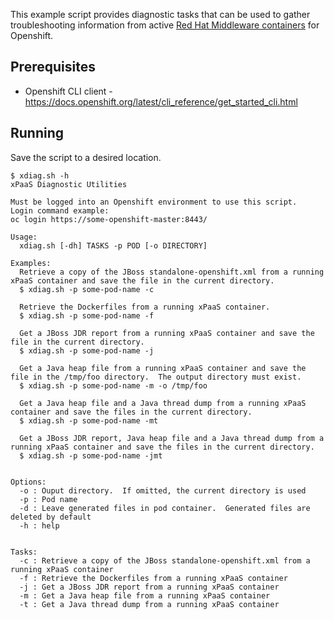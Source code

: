 This example script provides diagnostic tasks that can be used to gather troubleshooting information from active [Red Hat Middleware containers](https://access.redhat.com/documentation/en/red-hat-jboss-middleware-for-openshift/) for Openshift.

## Prerequisites

- Openshift CLI client - https://docs.openshift.org/latest/cli_reference/get_started_cli.html


## Running

Save the script to a desired location.

~~~
$ xdiag.sh -h
xPaaS Diagnostic Utilities

Must be logged into an Openshift environment to use this script.
Login command example:
oc login https://some-openshift-master:8443/

Usage:
  xdiag.sh [-dh] TASKS -p POD [-o DIRECTORY]

Examples:
  Retrieve a copy of the JBoss standalone-openshift.xml from a running xPaaS container and save the file in the current directory.
  $ xdiag.sh -p some-pod-name -c

  Retrieve the Dockerfiles from a running xPaaS container.
  $ xdiag.sh -p some-pod-name -f

  Get a JBoss JDR report from a running xPaaS container and save the file in the current directory.
  $ xdiag.sh -p some-pod-name -j

  Get a Java heap file from a running xPaaS container and save the file in the /tmp/foo directory.  The output directory must exist.
  $ xdiag.sh -p some-pod-name -m -o /tmp/foo

  Get a Java heap file and a Java thread dump from a running xPaaS container and save the files in the current directory.
  $ xdiag.sh -p some-pod-name -mt

  Get a JBoss JDR report, Java heap file and a Java thread dump from a running xPaaS container and save the files in the current directory.
  $ xdiag.sh -p some-pod-name -jmt


Options:
  -o : Ouput directory.  If omitted, the current directory is used
  -p : Pod name
  -d : Leave generated files in pod container.  Generated files are deleted by default
  -h : help


Tasks:
  -c : Retrieve a copy of the JBoss standalone-openshift.xml from a running xPaaS container
  -f : Retrieve the Dockerfiles from a running xPaaS container
  -j : Get a JBoss JDR report from a running xPaaS container
  -m : Get a Java heap file from a running xPaaS container
  -t : Get a Java thread dump from a running xPaaS container
~~~
